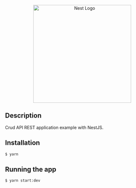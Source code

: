 <p align="center">
  <a href="http://nestjs.com/" target="blank"><img src="https://nestjs.com/img/logo_text.svg" width="320" alt="Nest Logo" /></a>
</p>

## Description

Crud API REST application example with NestJS.

## Installation

```bash
$ yarn
```

## Running the app

```bash
$ yarn start:dev
```
